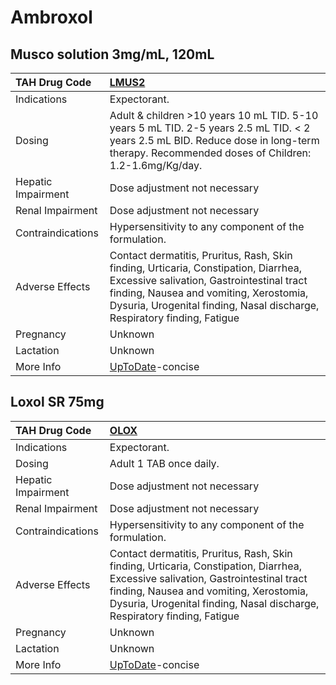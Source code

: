 # Ambroxol

## Musco solution 3mg/mL, 120mL

| TAH Drug Code      | [LMUS2](https://www.tahsda.org.tw/drugs/hissearch.php?drug_code=LMUS2)                                                                                                                                                                                 |
|:-------------------|:-------------------------------------------------------------------------------------------------------------------------------------------------------------------------------------------------------------------------------------------------------|
| Indications        | Expectorant.                                                                                                                                                                                                                                           |
| Dosing             | Adult & children >10 years 10 mL TID. 5-10 years 5 mL TID. 2-5 years 2.5 mL TID. < 2 years 2.5 mL BID. Reduce dose in long-term therapy. Recommended doses of Children: 1.2-1.6mg/Kg/day.                                                              |
| Hepatic Impairment | Dose adjustment not necessary                                                                                                                                                                                                                          |
| Renal Impairment   | Dose adjustment not necessary                                                                                                                                                                                                                          |
| Contraindications  | Hypersensitivity to any component of the formulation.                                                                                                                                                                                                  |
| Adverse Effects    | Contact dermatitis, Pruritus, Rash, Skin finding, Urticaria, Constipation, Diarrhea, Excessive salivation, Gastrointestinal tract finding, Nausea and vomiting, Xerostomia, Dysuria, Urogenital finding, Nasal discharge, Respiratory finding, Fatigue |
| Pregnancy          | Unknown                                                                                                                                                                                                                                                |
| Lactation          | Unknown                                                                                                                                                                                                                                                |
| More Info          | [UpToDate](https://www.uptodate.com/contents/ambroxol-international-drug-information)-concise                                                                                                                                                          |

## Loxol SR 75mg

| TAH Drug Code      | [OLOX](https://www.tahsda.org.tw/drugs/hissearch.php?drug_code=OLOX)                                                                                                                                                                                   |
|:-------------------|:-------------------------------------------------------------------------------------------------------------------------------------------------------------------------------------------------------------------------------------------------------|
| Indications        | Expectorant.                                                                                                                                                                                                                                           |
| Dosing             | Adult 1 TAB once daily.                                                                                                                                                                                                                                |
| Hepatic Impairment | Dose adjustment not necessary                                                                                                                                                                                                                          |
| Renal Impairment   | Dose adjustment not necessary                                                                                                                                                                                                                          |
| Contraindications  | Hypersensitivity to any component of the formulation.                                                                                                                                                                                                  |
| Adverse Effects    | Contact dermatitis, Pruritus, Rash, Skin finding, Urticaria, Constipation, Diarrhea, Excessive salivation, Gastrointestinal tract finding, Nausea and vomiting, Xerostomia, Dysuria, Urogenital finding, Nasal discharge, Respiratory finding, Fatigue |
| Pregnancy          | Unknown                                                                                                                                                                                                                                                |
| Lactation          | Unknown                                                                                                                                                                                                                                                |
| More Info          | [UpToDate](https://www.uptodate.com/contents/ambroxol-international-drug-information)-concise                                                                                                                                                          |

